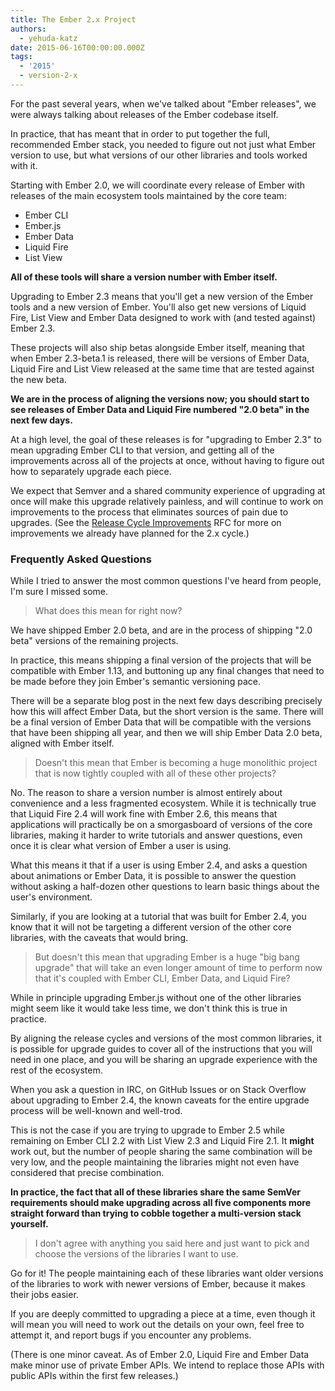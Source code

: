 ```yaml
---
title: The Ember 2.x Project
authors:
  - yehuda-katz
date: 2015-06-16T00:00:00.000Z
tags:
  - '2015'
  - version-2-x
---
```



For the past several years, when we've talked about "Ember releases", we were always talking about releases of the Ember codebase itself.

In practice, that has meant that in order to put together the full, recommended Ember stack, you needed to figure out not just what Ember version to use, but what versions of our other libraries and tools worked with it.

Starting with Ember 2.0, we will coordinate every release of Ember with releases of the main ecosystem tools maintained by the core team:

* Ember CLI
* Ember.js
* Ember Data
* Liquid Fire
* List View

**All of these tools will share a version number with Ember itself.** 

Upgrading to Ember 2.3 means that you'll get a new version of the Ember tools and a new version of Ember. You'll also get new versions of Liquid Fire, List View and Ember Data designed to work with (and tested against) Ember 2.3.

These projects will also ship betas alongside Ember itself, meaning that when Ember 2.3-beta.1 is released, there will be versions of Ember Data, Liquid Fire and List View released at the same time that are tested against the new beta.

**We are in the process of aligning the versions now; you should start to see releases of Ember Data and Liquid Fire numbered "2.0 beta" in the next few days.**

At a high level, the goal of these releases is for "upgrading to Ember 2.3" to mean upgrading Ember CLI to that version, and getting all of the improvements across all of the projects at once, without having to figure out how to separately upgrade each piece.

We expect that Semver and a shared community experience of upgrading at once will make this upgrade relatively painless, and will continue to work on improvements to the process that eliminates sources of pain due to upgrades. (See the [Release Cycle Improvements](https://github.com/emberjs/rfcs/blob/two-dot-x-improvements/active/0000-improved-release-cycle.md) RFC for more on improvements we already have planned for the 2.x cycle.)

### Frequently Asked Questions

While I tried to answer the most common questions I've heard from people, I'm sure I missed some.

> What does this mean for right now?

We have shipped Ember 2.0 beta, and are in the process of shipping "2.0 beta" versions of the remaining projects.

In practice, this means shipping a final version of the projects that will be compatible with Ember 1.13, and buttoning up any final changes that need to be made before they join Ember's semantic versioning pace.

There will be a separate blog post in the next few days describing precisely how this will affect Ember Data, but the short version is the same. There will be a final version of Ember Data that will be compatible with the versions that have been shipping all year, and then we will ship Ember Data 2.0 beta, aligned with Ember itself.

> Doesn't this mean that Ember is becoming a huge monolithic project that is now tightly coupled with all of these other projects?

No. The reason to share a version number is almost entirely about convenience and a less fragmented ecosystem. While it is technically true that Liquid Fire 2.4 will work fine with Ember 2.6, this means that applications will practically be on a smorgasboard of versions of the core libraries, making it harder to write tutorials and answer questions, even once it is clear what version of Ember a user is using.

What this means it that if a user is using Ember 2.4, and asks a question about animations or Ember Data, it is possible to answer the question without asking a half-dozen other questions to learn basic things about the user's environment.

Similarly, if you are looking at a tutorial that was built for Ember 2.4, you know that it will not be targeting a different version of the other core libraries, with the caveats that would bring.

> But doesn't this mean that upgrading Ember is a huge "big bang
upgrade" that will take an even longer amount of time to perform now that it's coupled with Ember CLI, Ember Data, and Liquid Fire?

While in principle upgrading Ember.js without one of the other libraries might seem like it would take less time, we don't think this is true in practice.

By aligning the release cycles and versions of the most common libraries, it is possible for upgrade guides to cover all of the instructions that you will need in one place, and you will be sharing an upgrade experience with the rest of the ecosystem.

When you ask a question in IRC, on GitHub Issues or on Stack Overflow about upgrading to Ember 2.4, the known caveats for the entire upgrade process will be well-known and well-trod.

This is not the case if you are trying to upgrade to Ember 2.5 while remaining on Ember CLI 2.2 with List View 2.3 and Liquid Fire 2.1. It **might** work out, but the number of people sharing the same combination will be very low, and the people maintaining the libraries might not even have considered that precise combination.

**In practice, the fact that all of these libraries share the same SemVer requirements should make upgrading across all five components more straight forward than trying to cobble together a multi-version stack yourself.**

> I don't agree with anything you said here and just want to pick and choose the versions of the libraries I want to use.

Go for it! The people maintaining each of these libraries want older versions of the libraries to work with newer versions of Ember, because it makes their jobs easier.

If you are deeply committed to upgrading a piece at a time, even though it will mean you will need to work out the details on your own, feel free to attempt it, and report bugs if you encounter any problems.

(There is one minor caveat. As of Ember 2.0, Liquid Fire and Ember Data make minor use of private Ember APIs. We intend to replace those APIs with public APIs within the first few releases.)

